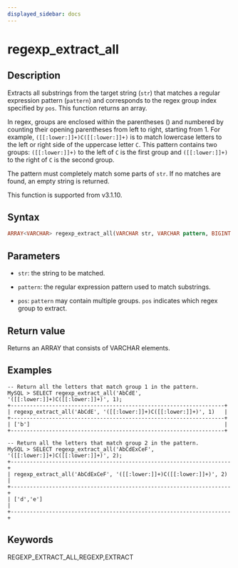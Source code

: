 ```yaml
---
displayed_sidebar: docs
---
```


# regexp_extract_all

## Description

Extracts all substrings from the target string (`str`) that matches a regular expression pattern (`pattern`) and corresponds to the regex group index specified by `pos`. This function returns an array.

In regex, groups are enclosed within the parentheses () and numbered by counting their opening parentheses from left to right, starting from 1. For example, `([[:lower:]]+)C([[:lower:]]+)` is to match lowercase letters to the left or right side of the uppercase letter `C`. This pattern contains two groups: `([[:lower:]]+)` to the left of `C` is the first group and `([[:lower:]]+)` to the right of `C` is the second group.

The pattern must completely match some parts of `str`. If no matches are found, an empty string is returned.

This function is supported from v3.1.10.

## Syntax

```Haskell
ARRAY<VARCHAR> regexp_extract_all(VARCHAR str, VARCHAR pattern, BIGINT pos)
```

## Parameters

- `str`: the string to be matched.

- `pattern`: the regular expression pattern used to match substrings.

- `pos`: `pattern` may contain multiple groups. `pos` indicates which regex group to extract.

## Return value

Returns an ARRAY that consists of VARCHAR elements.

## Examples

```Plain Text
-- Return all the letters that match group 1 in the pattern.
MySQL > SELECT regexp_extract_all('AbCdE', '([[:lower:]]+)C([[:lower:]]+)', 1);
+-------------------------------------------------------------------+
| regexp_extract_all('AbCdE', '([[:lower:]]+)C([[:lower:]]+)', 1)   |
+-------------------------------------------------------------------+
| ['b']                                                             |
+-------------------------------------------------------------------+

-- Return all the letters that match group 2 in the pattern.
MySQL > SELECT regexp_extract_all('AbCdExCeF', '([[:lower:]]+)C([[:lower:]]+)', 2);
+---------------------------------------------------------------------+
| regexp_extract_all('AbCdExCeF', '([[:lower:]]+)C([[:lower:]]+)', 2) |
+---------------------------------------------------------------------+
| ['d','e']                                                           |
+---------------------------------------------------------------------+
```

## Keywords

REGEXP_EXTRACT_ALL,REGEXP,EXTRACT
